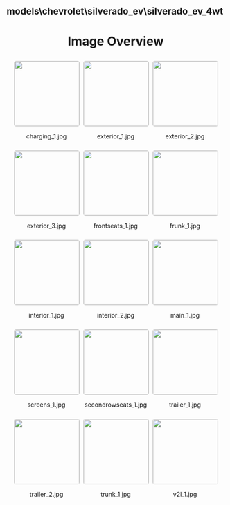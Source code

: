 ## models\chevrolet\silverado_ev\silverado_ev_4wt
<style>
    .image-gallery {
        display: flex;
        flex-wrap: wrap;
        gap: 10px;
        justify-content: center;
        padding: 10px;
    }
    .image-gallery img {
        width: 150px;
        height: auto;
        border: 1px solid #ddd;
        border-radius: 5px;
    }
    .image-gallery div {
        flex: 1 1 calc(33.333% - 20px); /* Three images per row on large screens */
        max-width: 150px;
        text-align: center;
    }
    @media (max-width: 768px) {
        .image-gallery div {
            flex: 1 1 calc(50% - 20px); /* Two images per row on medium screens */
        }
    }
    @media (max-width: 480px) {
        .image-gallery div {
            flex: 1 1 100%; /* One image per row on small screens */
        }
    }
</style>
<h1 style ="text-align: center;"> Image Overview </h1> <div class="image-gallery">
<div>
<img src="https://media.evkx.net/multimedia/models/chevrolet/silverado_ev/silverado_ev_4wt/charging_1_st.jpg">
<p>charging_1.jpg</p>
</div>
<div>
<img src="https://media.evkx.net/multimedia/models/chevrolet/silverado_ev/silverado_ev_4wt/exterior_1_st.jpg">
<p>exterior_1.jpg</p>
</div>
<div>
<img src="https://media.evkx.net/multimedia/models/chevrolet/silverado_ev/silverado_ev_4wt/exterior_2_st.jpg">
<p>exterior_2.jpg</p>
</div>
<div>
<img src="https://media.evkx.net/multimedia/models/chevrolet/silverado_ev/silverado_ev_4wt/exterior_3_st.jpg">
<p>exterior_3.jpg</p>
</div>
<div>
<img src="https://media.evkx.net/multimedia/models/chevrolet/silverado_ev/silverado_ev_4wt/frontseats_1_st.jpg">
<p>frontseats_1.jpg</p>
</div>
<div>
<img src="https://media.evkx.net/multimedia/models/chevrolet/silverado_ev/silverado_ev_4wt/frunk_1_st.jpg">
<p>frunk_1.jpg</p>
</div>
<div>
<img src="https://media.evkx.net/multimedia/models/chevrolet/silverado_ev/silverado_ev_4wt/interior_1_st.jpg">
<p>interior_1.jpg</p>
</div>
<div>
<img src="https://media.evkx.net/multimedia/models/chevrolet/silverado_ev/silverado_ev_4wt/interior_2_st.jpg">
<p>interior_2.jpg</p>
</div>
<div>
<img src="https://media.evkx.net/multimedia/models/chevrolet/silverado_ev/silverado_ev_4wt/main_1_st.jpg">
<p>main_1.jpg</p>
</div>
<div>
<img src="https://media.evkx.net/multimedia/models/chevrolet/silverado_ev/silverado_ev_4wt/screens_1_st.jpg">
<p>screens_1.jpg</p>
</div>
<div>
<img src="https://media.evkx.net/multimedia/models/chevrolet/silverado_ev/silverado_ev_4wt/secondrowseats_1_st.jpg">
<p>secondrowseats_1.jpg</p>
</div>
<div>
<img src="https://media.evkx.net/multimedia/models/chevrolet/silverado_ev/silverado_ev_4wt/trailer_1_st.jpg">
<p>trailer_1.jpg</p>
</div>
<div>
<img src="https://media.evkx.net/multimedia/models/chevrolet/silverado_ev/silverado_ev_4wt/trailer_2_st.jpg">
<p>trailer_2.jpg</p>
</div>
<div>
<img src="https://media.evkx.net/multimedia/models/chevrolet/silverado_ev/silverado_ev_4wt/trunk_1_st.jpg">
<p>trunk_1.jpg</p>
</div>
<div>
<img src="https://media.evkx.net/multimedia/models/chevrolet/silverado_ev/silverado_ev_4wt/v2l_1_st.jpg">
<p>v2l_1.jpg</p>
</div>
</div>
